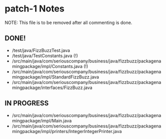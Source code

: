 # patch-1 Notes

NOTE: This file is to be removed after all commenting is done.

## DONE!

- /test/java/FizzBuzzTest.java
- /test/java/TestConstants.java (!)
- /src/main/java/com/seriouscompany/business/java/fizzbuzz/packagenamingpackage/impl/Constants.java (!)
- /src/main/java/com/seriouscompany/business/java/fizzbuzz/packagenamingpackage/impl/StandardFizzBuzz.java
- /src/main/java/com/seriouscompany/business/java/fizzbuzz/packagenamingpackage/interfaces/FizzBuzz.java

## IN PROGRESS 
- /src/main/java/com/seriouscompany/business/java/fizzbuzz/packagenamingpackage/impl/Main.java
- /src/main/java/com/seriouscompany/business/java/fizzbuzz/packagenamingpackage/impl/printers/IntegerIntegerPrinter.java
